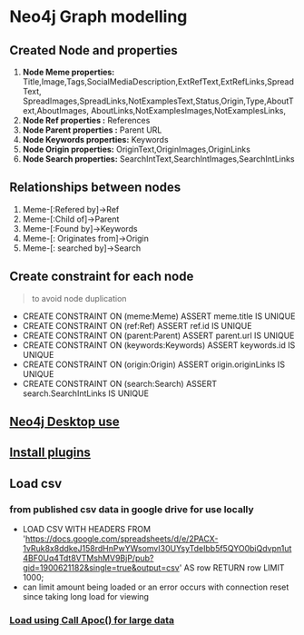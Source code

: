 # Neo4j Graph modelling
## Created Node and properties
1. **Node Meme properties:** Title,Image,Tags,SocialMediaDescription,ExtRefText,ExtRefLinks,SpreadText,
                            SpreadImages,SpreadLinks,NotExamplesText,Status,Origin,Type,AboutText,AboutImages,
						    AboutLinks,NotExamplesImages,NotExamplesLinks,
2. **Node Ref properties :**  References
3. **Node Parent properties :** Parent URL
4. **Node Keywords properties:** Keywords
5. **Node Origin properties:** OriginText,OriginImages,OriginLinks
6. **Node Search properties:** SearchIntText,SearchIntImages,SearchIntLinks

## Relationships between nodes
1. Meme-[:Refered by]->Ref
2. Meme-[:Child of]->Parent
3. Meme-[:Found by]->Keywords
4. Meme-[: Originates from]->Origin
5. Meme-[: searched by]->Search


## Create constraint for each node
> to avoid node duplication
* CREATE CONSTRAINT ON (meme:Meme) ASSERT meme.title IS UNIQUE
* CREATE CONSTRAINT ON (ref:Ref) ASSERT ref.id IS UNIQUE
* CREATE CONSTRAINT ON (parent:Parent) ASSERT parent.url IS UNIQUE
* CREATE CONSTRAINT ON (keywords:Keywords) ASSERT keywords.id IS UNIQUE
* CREATE CONSTRAINT ON (origin:Origin) ASSERT origin.originLinks IS UNIQUE
* CREATE CONSTRAINT ON (search:Search) ASSERT search.SearchIntLinks IS UNIQUE



## [Neo4j Desktop use](https://neo4j.com/developer/neo4j-desktop/)
## [Install plugins](https://medium.com/neo4j/explore-new-worlds-adding-plugins-to-neo4j-26e6a8e5d37e)
## Load csv 
### from published csv data in google drive for use locally
* LOAD CSV WITH HEADERS FROM 'https://docs.google.com/spreadsheets/d/e/2PACX-1vRuk8x8ddkeJ158rdHnPwYWsomvI30UYsyTdeIbb5f5QYO0biQdvpn1ut4BF0Uq4Tdt8VTMshMV9BjP/pub?gid=1900621182&single=true&output=csv' AS row
RETURN row 
LIMIT 1000;
* can limit amount being loaded or an error occurs with connection reset since taking long load for viewing 
### [Load using Call Apoc() for large data](https://neo4j.com/docs/cypher-manual/current/clauses/load-csv/)

